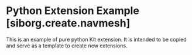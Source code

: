 # Python Extension Example [siborg.create.navmesh]

This is an example of pure python Kit extension. It is intended to be copied and serve as a template to create new extensions.

